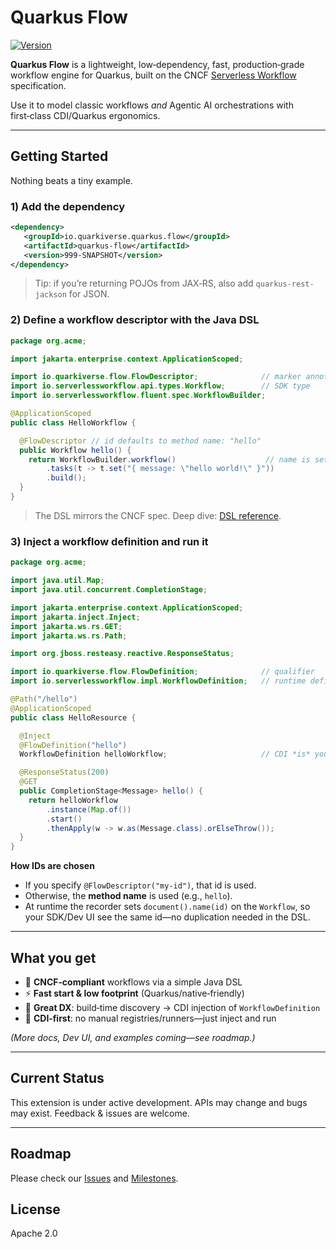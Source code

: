 # Quarkus Flow

[![Version](https://img.shields.io/maven-central/v/io.quarkiverse.quarkus.flow/quarkus-flow?logo=apache-maven\&style=flat-square)](https://central.sonatype.com/artifact/io.quarkiverse.quarkus.flow/quarkus-flow-parent)

**Quarkus Flow** is a lightweight, low‑dependency, fast, production‑grade workflow engine for Quarkus, built on the CNCF [Serverless Workflow](https://serverlessworkflow.io/) specification.

Use it to model classic workflows *and* Agentic AI orchestrations with first‑class CDI/Quarkus ergonomics.

---

## Getting Started

Nothing beats a tiny example.

### 1) Add the dependency

```xml
<dependency>
   <groupId>io.quarkiverse.quarkus.flow</groupId>
   <artifactId>quarkus-flow</artifactId>
   <version>999-SNAPSHOT</version>
</dependency>
```

> Tip: if you’re returning POJOs from JAX‑RS, also add `quarkus-rest-jackson` for JSON.

### 2) Define a workflow **descriptor** with the Java DSL

```java
package org.acme;

import jakarta.enterprise.context.ApplicationScoped;

import io.quarkiverse.flow.FlowDescriptor;              // marker annotation
import io.serverlessworkflow.api.types.Workflow;        // SDK type
import io.serverlessworkflow.fluent.spec.WorkflowBuilder;

@ApplicationScoped
public class HelloWorkflow {

  @FlowDescriptor // id defaults to method name: "hello"
  public Workflow hello() {
    return WorkflowBuilder.workflow()                    // name is set for you at runtime
        .tasks(t -> t.set("{ message: \"hello world!\" }"))
        .build();
  }
}
```

> The DSL mirrors the CNCF spec. Deep dive: [DSL reference](https://github.com/serverlessworkflow/specification/blob/main/dsl-reference.md).

### 3) Inject a workflow **definition** and run it

```java
package org.acme;

import java.util.Map;
import java.util.concurrent.CompletionStage;

import jakarta.enterprise.context.ApplicationScoped;
import jakarta.inject.Inject;
import jakarta.ws.rs.GET;
import jakarta.ws.rs.Path;

import org.jboss.resteasy.reactive.ResponseStatus;

import io.quarkiverse.flow.FlowDefinition;              // qualifier
import io.serverlessworkflow.impl.WorkflowDefinition;   // runtime definition

@Path("/hello")
@ApplicationScoped
public class HelloResource {

  @Inject
  @FlowDefinition("hello")
  WorkflowDefinition helloWorkflow;                     // CDI *is* your workflow catalog

  @ResponseStatus(200)
  @GET
  public CompletionStage<Message> hello() {
    return helloWorkflow
        .instance(Map.of())
        .start()
        .thenApply(w -> w.as(Message.class).orElseThrow());
  }
}
```

**How IDs are chosen**

* If you specify `@FlowDescriptor("my-id")`, that id is used.
* Otherwise, the **method name** is used (e.g., `hello`).
* At runtime the recorder sets `document().name(id)` on the `Workflow`, so your SDK/Dev UI see the same id—no duplication needed in the DSL.

---

## What you get

* 🧩 **CNCF‑compliant** workflows via a simple Java DSL
* ⚡ **Fast start & low footprint** (Quarkus/native‑friendly)
* 🧪 **Great DX**: build‑time discovery → CDI injection of `WorkflowDefinition`
* 🔌 **CDI‑first**: no manual registries/runners—just inject and run

*(More docs, Dev UI, and examples coming—see roadmap.)*

---

## Current Status

This extension is under active development. APIs may change and bugs may exist. Feedback & issues are welcome.

---

## Roadmap

Please check our [Issues](https://github.com/quarkiverse/quarkus-flow/issues) and [Milestones](https://github.com/quarkiverse/quarkus-flow/milestones).

## License

Apache 2.0
